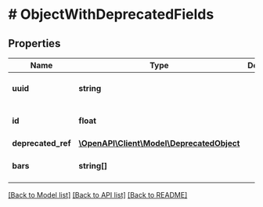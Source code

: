 # # ObjectWithDeprecatedFields

## Properties

Name | Type | Description | Notes
------------ | ------------- | ------------- | -------------
**uuid** | **string** |  | [optional] [default to ""]
**id** | **float** |  | [optional] [default to 0]
**deprecated_ref** | [**\OpenAPI\Client\Model\DeprecatedObject**](DeprecatedObject.md) |  | [optional]
**bars** | **string[]** |  | [optional] [default to []]

[[Back to Model list]](../../README.md#models) [[Back to API list]](../../README.md#endpoints) [[Back to README]](../../README.md)
